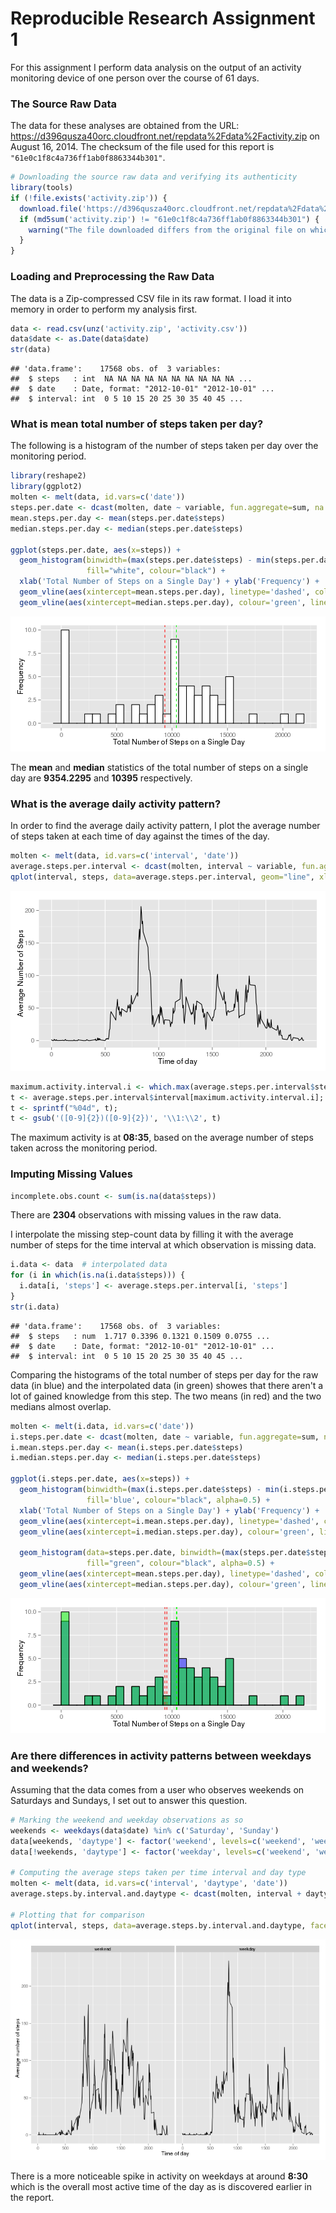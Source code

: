 Reproducible Research Assignment 1
==================================

For this assignment I perform data analysis on the output of an activity
monitoring device of one person over the course of 61 days.

### The Source Raw Data
The data for these analyses are obtained from the URL: <https://d396qusza40orc.cloudfront.net/repdata%2Fdata%2Factivity.zip> on August 16, 2014. The checksum of the file used for this report is `"61e0c1f8c4a736ff1ab0f8863344b301"`.

```r
# Downloading the source raw data and verifying its authenticity
library(tools)
if (!file.exists('activity.zip')) {
  download.file('https://d396qusza40orc.cloudfront.net/repdata%2Fdata%2Factivity.zip', 'activity.zip', method="curl")
  if (md5sum('activity.zip') != "61e0c1f8c4a736ff1ab0f8863344b301") {
    warning("The file downloaded differs from the original file on which the report's analysis were performed.")
  }
}
```

### Loading and Preprocessing the Raw Data
The data is a Zip-compressed CSV file in its raw format. I load it into
memory in order to perform my analysis first.

```r
data <- read.csv(unz('activity.zip', 'activity.csv'))
data$date <- as.Date(data$date)
str(data)
```

```
## 'data.frame':	17568 obs. of  3 variables:
##  $ steps   : int  NA NA NA NA NA NA NA NA NA NA ...
##  $ date    : Date, format: "2012-10-01" "2012-10-01" ...
##  $ interval: int  0 5 10 15 20 25 30 35 40 45 ...
```

### What is mean total number of steps taken per day?
The following is a histogram of the number of steps taken per day over
the monitoring period.

```r
library(reshape2)
library(ggplot2)
molten <- melt(data, id.vars=c('date'))
steps.per.date <- dcast(molten, date ~ variable, fun.aggregate=sum, na.rm=T)
mean.steps.per.day <- mean(steps.per.date$steps)
median.steps.per.day <- median(steps.per.date$steps)

ggplot(steps.per.date, aes(x=steps)) + 
  geom_histogram(binwidth=(max(steps.per.date$steps) - min(steps.per.date$steps))/30, 
                 fill="white", colour="black") +
  xlab('Total Number of Steps on a Single Day') + ylab('Frequency') + 
  geom_vline(aes(xintercept=mean.steps.per.day), linetype='dashed', colour='red') +
  geom_vline(aes(xintercept=median.steps.per.day), colour='green', linetype='dashed')
```

![plot of chunk unnamed-chunk-3](figure/unnamed-chunk-3.png) 

The **mean** and **median** statistics of the total number of steps on a single day are **9354.2295** and **10395** respectively.

### What is the average daily activity pattern?
In order to find the average daily activity pattern, I plot the average number of steps taken at each time of day against the times of the day.

```r
molten <- melt(data, id.vars=c('interval', 'date'))
average.steps.per.interval <- dcast(molten, interval ~ variable, fun.aggregate=mean, na.rm=T)[,c('interval', 'steps')]
qplot(interval, steps, data=average.steps.per.interval, geom="line", xlab="Time of day", ylab="Average Number of Steps")
```

![plot of chunk unnamed-chunk-4](figure/unnamed-chunk-4.png) 


```r
maximum.activity.interval.i <- which.max(average.steps.per.interval$steps)
t <- average.steps.per.interval$interval[maximum.activity.interval.i];
t <- sprintf("%04d", t);
t <- gsub('([0-9]{2})([0-9]{2})', '\\1:\\2', t)
```
The maximum activity is at **08:35**, based on the average number of steps taken across the monitoring period.

### Imputing Missing Values


```r
incomplete.obs.count <- sum(is.na(data$steps))
```

There are **2304** observations with missing values in the raw data.

I interpolate the missing step-count data by filling it with the average number of steps for the time interval at which observation is missing data.


```r
i.data <- data  # interpolated data
for (i in which(is.na(i.data$steps))) {
  i.data[i, 'steps'] <- average.steps.per.interval[i, 'steps']
}
str(i.data)
```

```
## 'data.frame':	17568 obs. of  3 variables:
##  $ steps   : num  1.717 0.3396 0.1321 0.1509 0.0755 ...
##  $ date    : Date, format: "2012-10-01" "2012-10-01" ...
##  $ interval: int  0 5 10 15 20 25 30 35 40 45 ...
```

Comparing the histograms of the total number of steps per day for the raw data (in blue) and the interpolated data (in green) showes that there aren't a lot of gained knowledge from this step. The two means (in red) and the two medians almost overlap.


```r
molten <- melt(i.data, id.vars=c('date'))
i.steps.per.date <- dcast(molten, date ~ variable, fun.aggregate=sum, na.rm=T)
i.mean.steps.per.day <- mean(i.steps.per.date$steps)
i.median.steps.per.day <- median(i.steps.per.date$steps)

ggplot(i.steps.per.date, aes(x=steps)) + 
  geom_histogram(binwidth=(max(i.steps.per.date$steps) - min(i.steps.per.date$steps))/30, 
                 fill='blue', colour="black", alpha=0.5) +
  xlab('Total Number of Steps on a Single Day') + ylab('Frequency') + 
  geom_vline(aes(xintercept=i.mean.steps.per.day), linetype='dashed', colour='red') +
  geom_vline(aes(xintercept=i.median.steps.per.day), colour='green', linetype='dashed') +
  
  geom_histogram(data=steps.per.date, binwidth=(max(steps.per.date$steps) - min(steps.per.date$steps))/30, 
                 fill="green", colour="black", alpha=0.5) +
  geom_vline(aes(xintercept=mean.steps.per.day), linetype='dashed', colour='red') +
  geom_vline(aes(xintercept=median.steps.per.day), colour='green', linetype='dashed')
```

![plot of chunk unnamed-chunk-8](figure/unnamed-chunk-8.png) 


### Are there differences in activity patterns between weekdays and weekends?

Assuming that the data comes from a user who observes weekends on Saturdays and Sundays, I set out to answer this question.


```r
# Marking the weekend and weekday observations as so
weekends <- weekdays(data$date) %in% c('Saturday', 'Sunday')
data[weekends, 'daytype'] <- factor('weekend', levels=c('weekend', 'weekday'))
data[!weekends, 'daytype'] <- factor('weekday', levels=c('weekend', 'weekday'))

# Computing the average steps taken per time interval and day type
molten <- melt(data, id.vars=c('interval', 'daytype', 'date'))
average.steps.by.interval.and.daytype <- dcast(molten, interval + daytype ~ variable, fun.aggregate=mean, na.rm=T)

# Plotting that for comparison
qplot(interval, steps, data=average.steps.by.interval.and.daytype, facets=~daytype, geom='line', xlab='Time of day', ylab='Average number of steps')
```

![plot of chunk unnamed-chunk-9](figure/unnamed-chunk-9.png) 


There is a more noticeable spike in activity on weekdays at around **8:30** which is the overall most active time of the day as is discovered earlier in the report.
